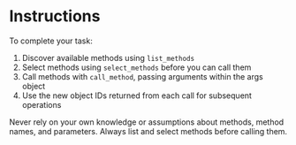 # Instructions

To complete your task:
1. Discover available methods using `list_methods`
2. Select methods using `select_methods` before you can call them
3. Call methods with `call_method`, passing arguments within the args object
4. Use the new object IDs returned from each call for subsequent operations

Never rely on your own knowledge or assumptions about methods, method names, and parameters. Always list and select methods before calling them.
